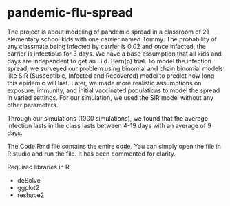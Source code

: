 # pandemic-flu-spread

The project is about modeling of pandemic spread in a classroom of 21 elementary school kids with one carrier named Tommy. The probability of any classmate being infected by carrier is 0.02 and once infected, the carrier is infectious for 3 days. We have a base assumption that all kids and days are independent to get an i.i.d. Bern(p) trial. To model the infection spread, we surveyed our problem using binomial and chain binomial models like SIR (Susceptible, Infected and Recovered) model to predict how long this epidemic will last. Later, we made more realistic assumptions on exposure, immunity, and initial vaccinated populations to model the spread in varied settings. For our simulation, we used the SIR model without any other parameters. 

Through our simulations (1000 simulations), we found that the average infection lasts in the class lasts between 4-19 days with an average of 9 days.

The Code.Rmd file contains the entire code. You can simply open the file in R studio and run the file.
It has been commented for clarity.

Required libraries in R
- deSolve
- ggplot2
- reshape2
